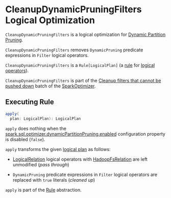 # CleanupDynamicPruningFilters Logical Optimization

`CleanupDynamicPruningFilters` is a logical optimization for [Dynamic Partition Pruning](../new-and-noteworthy/dynamic-partition-pruning.md).

`CleanupDynamicPruningFilters` removes `DynamicPruning` predicate expressions in `Filter` logical operators.

`CleanupDynamicPruningFilters` is a `Rule[LogicalPlan]` (a [rule](../catalyst/Rule.md) for [logical operators](../logical-operators/LogicalPlan.md)).

`CleanupDynamicPruningFilters` is part of the [Cleanup filters that cannot be pushed down](../SparkOptimizer.md#cleanup-filters-that-cannot-be-pushed-down) batch of the [SparkOptimizer](../SparkOptimizer.md).

## <span id="apply"> Executing Rule

```scala
apply(
  plan: LogicalPlan): LogicalPlan
```

`apply` does nothing when the [spark.sql.optimizer.dynamicPartitionPruning.enabled](../configuration-properties.md#spark.sql.optimizer.dynamicPartitionPruning.enabled) configuration property is disabled (`false`).

`apply` transforms the given [logical plan](../logical-operators/LogicalPlan.md) as follows:

* [LogicalRelation](../logical-operators/LogicalRelation.md) logical operators with [HadoopFsRelation](../datasources/HadoopFsRelation.md) are left unmodified (_pass through_)

* `DynamicPruning` predicate expressions in `Filter` logical operators are replaced with `true` literals (_cleaned up_)

`apply` is part of the [Rule](../catalyst/Rule.md#apply) abstraction.
